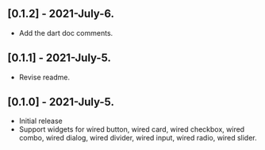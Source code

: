 ## [0.1.2] - 2021-July-6.

* Add the dart doc comments.

## [0.1.1] - 2021-July-5.

* Revise readme.

## [0.1.0] - 2021-July-5.

* Initial release
* Support widgets for wired button, wired card, wired checkbox, wired combo, wired dialog, wired divider, wired input, wired radio, wired slider.